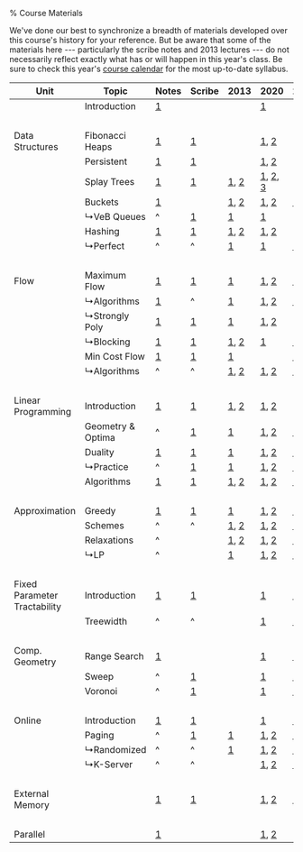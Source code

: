 % Course Materials

We've done our best to synchronize a breadth of materials developed over this course's history for your reference.
But be aware that some of the materials here --- particularly the scribe notes and 2013 lectures --- do not necessarily reflect exactly what has or will happen in this year's class.
Be sure to check this year's [course calendar](calendar.html) for the most up-to-date syllabus.

| Unit  | Topic  | Notes | Scribe | 2013 | 2020 | 2021 | 2022 |
|-------|--------|---|---|----|----|----|----|
| | Introduction | [1](notes/n00-intro.html) | | | [1](https://youtu.be/rnwf0dDGNCM)
|&nbsp;
| Data Structures | Fibonacci Heaps | [1](notes/n01-fibonacci.html) | [1](scribe/s1-fibheaps/s1-fibheaps.html) | | [1](https://youtu.be/rnwf0dDGNCM?t=879), [2](https://youtu.be/TB3Y308PCrA)
| | Persistent | [1](notes/n02-persistent.html) | [1](scribe/s2-persistent/s2-persistent.html) | | [1](https://youtu.be/TB3Y308PCrA?t=4159), [2](https://youtu.be/nofifCFuPiQ) | | [1](https://youtu.be/D9btHIAk4ac?t=34)
| | Splay Trees | [1](notes/n03-splay.html) | [1](scribe/s3-splay/s3-splay.html) | [1](https://youtu.be/QnPl_Y6EqMo), [2](https://youtu.be/rn3xjYpJWi0) | [1](https://youtu.be/nofifCFuPiQ?t=4385), [2](https://youtu.be/-Z_mIvOzNgY), [3](https://youtu.be/sgROIyXWjYc) | | [1](https://youtu.be/56AGGEkdA2g), [2](https://youtu.be/HCQJfTyMwi8)
| | Buckets | [1](notes/n04-bucket.html) | | [1](https://youtu.be/rn3xjYpJWi0?t=1572), [2](https://youtu.be/z8DD-ikAjzM) | [1](https://youtu.be/sgROIyXWjYc?t=1491), [2](https://youtu.be/ggJyeJvsdM0) | [1](https://youtu.be/8tnSp1ePu1Y) | [1](https://youtu.be/HCQJfTyMwi8?t=1371)
| | ↳VeB Queues | ^ | [1](scribe/s4-veb/s4-veb.html) | [1](https://youtu.be/z8DD-ikAjzM?t=2640) | [1](https://youtu.be/ggJyeJvsdM0?t=923) | | [1](https://youtu.be/4B3Y-NfBgW0?t=263)
| | Hashing | [1](notes/n05-hashing.html) | [1](scribe/s5-hashing/s5-hashing.html) | [1](https://youtu.be/z8DD-ikAjzM?t=4191), [2](https://youtu.be/N0COwN14gt0) | [1](https://youtu.be/ggJyeJvsdM0?t=3055), [2](https://youtu.be/JuLkOrGMnes?t=499)| | [1](https://youtu.be/4B3Y-NfBgW0?t=2748), [2](https://youtu.be/MrL1NbUodsw?t=549)
| | ↳Perfect | ^ | ^ | [1](https://youtu.be/N0COwN14gt0?t=3231) | [1](https://youtu.be/JuLkOrGMnes?t=2119) | [1](https://youtu.be/8SNNFjxKEJg?t=502) | [1](https://youtu.be/MrL1NbUodsw?t=1699)
|&nbsp;
| Flow | Maximum Flow | [1](notes/n06-flow.html) | [1](scribe/s6-maxflow/s6-maxflow.html) | [1](https://youtu.be/i0q-Irlf4y4) | [1](https://youtu.be/JuLkOrGMnes?t=4313), [2](https://youtu.be/A6QfAuafxq8) | [1](https://youtu.be/8SNNFjxKEJg?t=3088), [2](https://youtu.be/L3uhqXpo1t0) | [1](https://youtu.be/MrL1NbUodsw?t=3884)
| | ↳Algorithms | [1](notes/n07-flow_computation.html) | ^ | [1](https://youtu.be/7QPI3kBIKv4) | [1](https://youtu.be/A6QfAuafxq8?t=3979), [2](https://youtu.be/APt4sUNXET4) | [1](https://youtu.be/L3uhqXpo1t0?t=2149) | [1](https://youtu.be/J0qMsPcXh08)
| | ↳Strongly Poly | [1](notes/n08-advanced_flow_algorithms.html) | [1](scribe/s7-blockingFlows/unit-capacity.html) | [1](https://youtu.be/5PR0ExrHO-Q) | [1](https://youtu.be/APt4sUNXET4?t=3455), [2](https://youtu.be/EYFgMSnLMaE?t=37) | | [1](https://youtu.be/J0qMsPcXh08?t=3803), [2](https://youtu.be/_7Yf8OzSnHI)
| | ↳Blocking | [1](notes/n09-blocking_flows.html) | [1](scribe/s7-blockingFlows/scribe7.html) | [1](https://youtu.be/5PR0ExrHO-Q?t=1964), [2](https://youtu.be/UdtwpgjfR3g) | [1](https://youtu.be/EYFgMSnLMaE?t=2098) | [1](https://youtu.be/1WBdUyDm30A) | [1](https://youtu.be/_7Yf8OzSnHI?t=1378), [2](https://youtu.be/DRZuoNzAVUU)
| | Min Cost Flow | [1](notes/n10-mincostflow.html) | [1](scribe/s10-minCostFlowAlg/s10-minCostFlowAlg.html) | [1](https://youtu.be/UdtwpgjfR3g?t=1656) | | [1](https://youtu.be/Fi_AiRKWoUI) | [1](https://youtu.be/DRZuoNzAVUU?t=2980)
| | ↳Algorithms | ^ | ^ | [1](https://youtu.be/7qJV683OsBQ), [2](https://youtu.be/IOQApuleqvg) | [1](https://youtu.be/GfF9h_Ebwjk), [2](https://youtu.be/4HScb6vQmVA) | [1](https://youtu.be/W-C8qtkUJZY) | [1](https://youtu.be/8qBklv7DqEQ?t=28)
|&nbsp;
| Linear Programming | Introduction | [1](notes/n11-lp.html) | [1](scribe/s11-lp/s11-lp.html) | [1](https://youtu.be/IOQApuleqvg?t=1501), [2](https://youtu.be/vpX0TSAcdJY) | [1](https://youtu.be/4HScb6vQmVA?t=3265), [2](https://youtu.be/ylC7-x_CeC4) | | [1](https://youtu.be/8qBklv7DqEQ?t=3171), [2](https://youtu.be/9OVslCDCNe4)
| | Geometry & Optima | ^ | [1](scribe/s11-lp/s11-optima.html) | [1](https://youtu.be/vpX0TSAcdJY?t=973) | [1](https://youtu.be/ylC7-x_CeC4?t=3284), [2](https://youtu.be/SbCHwmyr2kg?t=85) | [1](https://youtu.be/epoEI_NrklE?t=450) | [1](https://youtu.be/9OVslCDCNe4?t=2915), [2](https://youtu.be/A9DraWTBoq8)
| | Duality | [1](notes/n12-duality.html) | [1](scribe/s12-duality/s12-duality.html) | [1](https://youtu.be/ooxbRb5oJow) | [1](https://youtu.be/SbCHwmyr2kg?t=2180s), [2](https://youtu.be/x10qdVnMCjE?t=26) | [1](https://youtu.be/epoEI_NrklE?t=3530),[2](https://youtu.be/AljrKkaQSyA),[3](https://youtu.be/96gDpxJkJtc) | [1](https://youtu.be/A9DraWTBoq8?t=2606)
| | ↳Practice | ^ | [1](scribe/s12-duality/s12-slackness.html) | [1](https://youtu.be/vdO4zQSEnok) | [1](https://youtu.be/x10qdVnMCjE?t=4214), [2](https://youtu.be/ddCzTQewqs0) | [1](https://youtu.be/96gDpxJkJtc?t=1361), [2](https://youtu.be/rEVcJJoRhHc?t=19)
| | Algorithms | [1](notes/n14-LP_algorithms.html) | [1](scribe/s14-lpAlgorithms/s14-lpAlgorithms.html) | [1](https://youtu.be/x8rYyQjEMMs), [2](https://youtu.be/78sNnf3pOYs) | [1](https://youtu.be/PJJd3dnC0cw), [2](https://youtu.be/UZ1ynC9WOqw) | [1](https://youtu.be/rEVcJJoRhHc?t=1206),[2](https://youtu.be/4rdxL-uVz6k),[3](https://youtu.be/2-XE19FHYYA?t=23)
|&nbsp;
| Approximation | Greedy | [1](notes/n20-approx.html) | [1](scribe/s20-ApproxNP/s20-ApproxNP.html) | [1](https://youtu.be/8q341p6TjV0) | [1](https://youtu.be/qv1cprn-Hiw), [2](https://youtu.be/RNhKd9n0o88) | [1](https://youtu.be/2-XE19FHYYA?t=1714), [2](https://youtu.be/HFLAKlmkXMQ)
| | Schemes | ^ | ^ | [1](https://youtu.be/ST8CDZNTFb8), [2](https://youtu.be/fA4NXw-QUec) | [1](https://youtu.be/RNhKd9n0o88?t=1405), [2](https://youtu.be/BG17J83G7X8) | [1](https://youtu.be/HFLAKlmkXMQ?t=3977), [2](https://youtu.be/tTr_aMrksfk?t=1)
| | Relaxations | ^ | | [1](https://youtu.be/fA4NXw-QUec?t=1635), [2](https://youtu.be/NJ6HG6wX8YI) | [1](https://youtu.be/BG17J83G7X8?t=2712), [2](https://youtu.be/xujuHezGz7I) | [1](https://youtu.be/CzAjJgtiJKc)
| | ↳LP | ^ | | [1](https://youtu.be/NJ6HG6wX8YI?t=343) | [1](https://youtu.be/xujuHezGz7I?t=2097), [2](https://youtu.be/3LeoTYqhddI) | [1](https://youtu.be/CzAjJgtiJKc?t=4210),[2](https://youtu.be/t7Oyu-e_x7I),[3](https://youtu.be/rtv3bQ6KoUQ)
|&nbsp;
| Fixed Parameter Tractability | Introduction | [1](notes/n22-fixedparam.html) | [1](scribe/s21-fixedParamNP/s21-fixedParamNP.html) | | [1](https://youtu.be/3LeoTYqhddI?t=3194) | [1](https://youtu.be/rtv3bQ6KoUQ?t=2899)
| | Treewidth | ^ | ^ | | [1](https://youtu.be/3LeoTYqhddI?t=4359) | [1](https://youtu.be/rtv3bQ6KoUQ?t=4154), [2](https://youtu.be/O8bYwi731L8)
|&nbsp;
| Comp. Geometry | Range Search | [1](notes/n27-geometry.html) | | | [1](https://youtu.be/0IwWyxswBgw?t=10) | [1](https://youtu.be/O8bYwi731L8?t=1653)
| | Sweep | ^ | [1](scribe/s27-sweepline/s27-sweepline.html) | | [1](https://youtu.be/0IwWyxswBgw?t=3216) | [1](https://youtu.be/O8bYwi731L8?t=4137)
| | Voronoi | ^ | [1](scribe/s28-voronoi/s28-voronoi.html) | | [1](https://youtu.be/nC9qRtel7_E) | [1](https://youtu.be/cDHYDD_m69o), [2](https://youtu.be/1J4717ike0Q)
|&nbsp;
| Online | Introduction | [1](notes/n25-online.html) | [1](scribe/s25-online/s25-online.html) | | [1](https://youtu.be/s_mdr99RsLc) | [1](https://youtu.be/1J4717ike0Q?t=1398), [2](https://youtu.be/BIIpQUotbno)
| | Paging | ^ | [1](scribe/s24-paging/s24-paging.html) | [1](https://youtu.be/IyWOjd-oZ4o) | [1](https://youtu.be/s_mdr99RsLc?t=3561), [2](https://youtu.be/Q4iFFSVOlnQ) | [1](https://youtu.be/BIIpQUotbno?t=625)
| | ↳Randomized | ^ | ^ | [1](https://youtu.be/IyWOjd-oZ4o?t=1818) | [1](https://youtu.be/Q4iFFSVOlnQ?t=1658), [2](https://youtu.be/9SLQ8QCj-WA) | [1](https://youtu.be/BIIpQUotbno?t=3519), [2](https://youtu.be/r1i0kOFpmSM)
| | ↳K-Server | ^ | ^ | | [1](https://youtu.be/9SLQ8QCj-WA?t=3348), [2](https://youtu.be/LSPRCN-9lEU) | [1](https://youtu.be/r1i0kOFpmSM?t=4094), [2](https://youtu.be/EJEezh94jCY)
|&nbsp;
| External Memory | | [1](notes/n28-external.html) | [1](scribe/other/lect_31.html) | | [1](https://youtu.be/LSPRCN-9lEU?t=3743), [2](https://youtu.be/VI5ma9Y4to8) | [1](https://youtu.be/EJEezh94jCY?t=2288), [2](https://youtu.be/MmynaxvkgVU)
|&nbsp;
| Parallel | | [1](notes/n32-parallel.html) | | | [1](https://youtu.be/VlJWpUG0InU), [2](https://youtu.be/ISZRE5qt_Kc)
